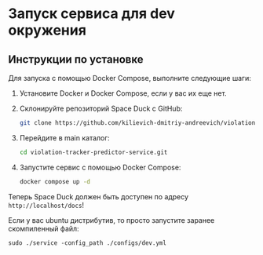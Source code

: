 # Запуск сервиса для dev окружения

## Инструкции по установке

Для запуска с помощью Docker Compose, выполните следующие шаги:

1. Установите Docker и Docker Compose, если у вас их еще нет.

2. Склонируйте репозиторий Space Duck с GitHub:

   ```bash
   git clone https://github.com/kilievich-dmitriy-andreevich/violation-tracker-predictor-service.git
   ```

3. Перейдите в main каталог:

   ```bash
   cd violation-tracker-predictor-service.git
   ```

6. Запустите сервис с помощью Docker Compose:

   ```bash
   docker compose up -d
   ```

Теперь Space Duck должен быть доступен по адресу `http://localhost/docs`!


Если у вас ubuntu дистрибутив, то просто запустите заранее скомпиленный файл:

    sudo ./service -config_path ./configs/dev.yml